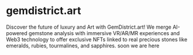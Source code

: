 # gemdistrict.art
Discover the future of luxury and Art with GemDistrict.art! We merge AI-powered gemstone analysis with immersive VR/AR/MR experiences and Web3 technology to offer exclusive NFTs linked to real precious stones like emeralds, rubies, tourmalines, and sapphires. soon we are here
